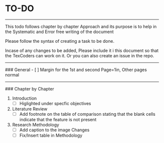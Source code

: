 # TO-DO
<hr>
<p> 
This todo follows chapter by chapter Approach and its purpose is to help in the Systematic and Error free writing of the document
</p>
<p>Please follow the syntax of creating a task to be done. </p>
<p>Incase of any changes to be added, Please include it i this document so that the TexCoders can work on it. Or you can also create an issue in the repo.</p>

<hr>
### General
- [ ] Margin for the 1st and second Page=1in, Other pages normal

<hr>
### Chapter by Chapter

1. Introduction
    - [ ] Higlighted under specfic objectives
2. Literature Review
    - [ ] Add footnote on the table of comparison stating that the blank cells indicate that the feature is not present
3. Research Methodology
    - [ ] Add caption to the image
Changes
    - [ ] Fix/Insert table in Methodology
